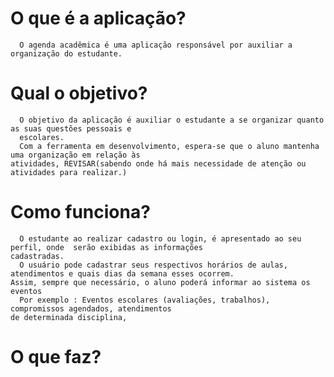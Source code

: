# O que é a aplicação? 
      O agenda acadêmica é uma aplicação responsável por auxiliar a organização do estudante.
# Qual o objetivo?
      O objetivo da aplicação é auxiliar o estudante a se organizar quanto as suas questões pessoais e
      escolares.
      Com a ferramenta em desenvolvimento, espera-se que o aluno mantenha uma organização em relação às 
    atividades, REVISAR(sabendo onde há mais necessidade de atenção ou atividades para realizar.)
# Como funciona? 
      O estudante ao realizar cadastro ou login, é apresentado ao seu perfil, onde  serão exibidas as informações
    cadastradas.
      O usuário pode cadastrar seus respectivos horários de aulas, atendimentos e quais dias da semana esses ocorrem. 
    Assim, sempre que necessário, o aluno poderá informar ao sistema os eventos
      Por exemplo : Eventos escolares (avaliações, trabalhos), compromissos agendados, atendimentos
    de determinada disciplina, 
# O que faz?
  
